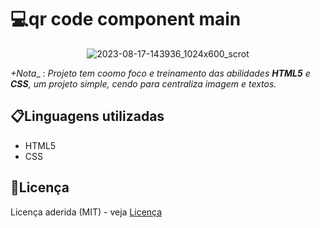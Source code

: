 # 💻qr code component main
 <div align="center">
  
![2023-08-17-143936_1024x600_scrot](https://github.com/matheus369k/qr-code-component-main/assets/47065962/66670548-b634-45fc-8b3b-13b7ce73eb1c)</div>
_+*Nota*__ : *Projeto tem coomo foco e treinamento das abilidades __HTML5__ e __CSS__, um projeto simple, cendo para centraliza imagem e textos.*

## 📋Linguagens utilizadas
- HTML5
- CSS

## 📃Licença
Licença aderida (MIT) - veja [Licença](/license)

